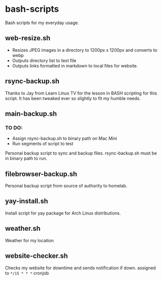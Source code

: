 # bash-scripts

Bash scripts for my everyday usage.

## web-resize.sh

- Resizes JPEG images in a directory to 1200px x 1200px and converts to webp
- Outputs directory list to text file
- Outputs links formatted in markdown to local files for website.

## rsync-backup.sh
    
Thanks to Jay from Learn Linux TV for the lesson in BASH scripting for this script. 
It has been tweaked ever so slightly to fit my humble needs.

## main-backup.sh

### TO DO:
 
 - Assign rsync-backup.sh to binary path on Mac Mini
 - Run segments of script to test

Personal backup script to sync and backup files.
rsync-backup.sh must be in binary path to run.

## filebrowser-backup.sh

Personal backup script from source of authority to homelab.

## yay-install.sh

Install script for yay package for Arch Linux distributions.

## weather.sh

Weather for my location

## website-checker.sh

Checks my website for downtime and sends notification if down. assigned to `*/15 * * *` cronjob
